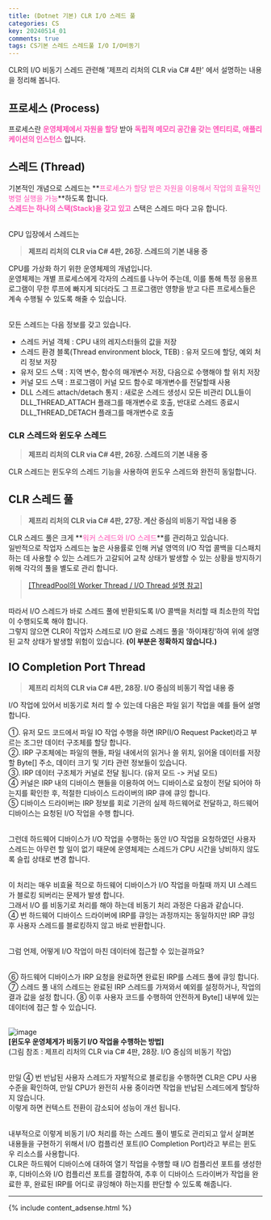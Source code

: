 ```yaml
---
title: (Dotnet 기본) CLR I/O 스레드 풀
categories: CS
key: 20240514_01
comments: true
tags: CS기본 스레드 스레드풀 I/O I/O비동기
---
```


CLR의 I/O 비동기 스레드 관련해 '제프리 리처의 CLR via C# 4판' 에서 설명하는 내용을 정리해 봅니다.

<!--more-->

프로세스 (Process)
-

프로세스란 **<span style="color: rgb(255, 84, 182);">운영체제에서 자원을 할당</span>** 받아 **<span style="color: rgb(255, 84, 182);">독립적 메모리 공간을 갖는 엔티티로, 애플리케이션의 인스턴스</span>** 입니다.

스레드 (Thread)
-

기본적인 개념으로 스레드는 **<span style="color: rgb(255, 84, 182);">프로세스가 할당 받은 자원을 이용해서 작업의 효율적인 병렬 실행을 가능</span>**하도록 합니다.<br/>
**<span style="color: rgb(255, 84, 182);">스레드는 하나의 스택(Stack)을 갖고 있고</span>** 스택은 스레드 마다 고유 합니다.<br/><br/>

CPU 입장에서 스레드는<br/>
> **제프리 리처의 CLR via C# 4판, 26장. 스레드의 기본 내용 중**

CPU를 가상화 하기 위한 운영체제의 개념입니다.<br/>
운영체제는 개별 프로세스에게 각자의 스레드를 나누어 주는데, 이를 통해 특정 응용프로그램이 무한 루프에 빠지게 되더라도
그 프로그램만 영향을 받고 다른 프로세스들은 계속 수행될 수 있도록 해줄 수 있습니다.<br/><br/>

모든 스레드는 다음 정보를 갖고 있습니다.<br/>

- 스레드 커널 객체 : CPU 내의 레지스터들의 값을 저장
- 스레드 환경 블록(Thread environment block, TEB) : 유저 모드에 할당, 예외 처리 정보 저장
- 유저 모드 스택 : 지역 변수, 함수의 매개변수 저장, 다음으로 수행해야 할 위치 저장
- 커널 모드 스택 : 프로그램이 커널 모드 함수로 매개변수를 전달할때 사용
- DLL 스레드 attach/detach 통지 : 새로운 스레드 생성시 모든 비관리 DLL들이 DLL_THREAD_ATTACH 플래그를 매개변수로 호출, 반대로 스레드 종료시 DLL_THREAD_DETACH 플래그를 매개변수로 호출

### CLR 스레드와 윈도우 스레드

> **제프리 리처의 CLR via C# 4판, 26장. 스레드의 기본 내용 중**<br/>

CLR 스레드는 윈도우의 스레드 기능을 사용하여 윈도우 스레드와 완전히 동일합니다.


CLR 스레드 풀
-

> **제프리 리처의 CLR via C# 4판, 27장. 계산 중심의 비동기 작업 내용 중**<br/>

CLR 스레드 풀은 크게 **<span style="color: rgb(255, 84, 182);">워커 스레드와 I/O 스레드</span>**를 관리하고 있습니다.<br/>
일반적으로 작업자 스레드는 높은 사용률로 인해 커널 영역의 I/O 작업 콜백을 디스패치 하는 데 사용할 수 있는 스레드가 고갈되어
교착 상태가 발생할 수 있는 상황을 방지하기 위해 각각의 풀을 별도로 관리 합니다.<br/>
> [[ThreadPool의 Worker Thread / I/O Thread 설명 참고]](https://blog.arong.info/c%23/2022/11/09/C-.NET%EC%9D%98-ThreadPool%EC%9D%80-%EB%91%90%EA%B0%9C%EC%9D%98-ThreadPool%EC%9D%B4-%EC%9E%88%EC%8A%B5%EB%8B%88%EB%8B%A4/html)<br/><br/>

따라서 I/O 스레드가 바로 스레드 풀에 반환되도록 I/O 콜백을 처리할 때 최소한의 작업이 수행되도록 해야 합니다.<br/>
그렇지 않으면 CLR이 작업자 스레드로 I/O 완료 스레드 풀을 '하이재킹'하여 위에 설명된 교착 상태가 발생할 위험이 있습니다. **(이 부분은 정확하지 않습니다.)**


IO Completion Port Thread
-

> **제프리 리처의 CLR via C# 4판, 28장. I/O 중심의 비동기 작업 내용 중**<br/>

I/O 작업에 있어서 비동기로 처리 할 수 있는데 다음은 파일 읽기 작업을 예를 들어 설명 합니다.<br/>

①. 유저 모드 코드에서 파일 IO 작업 수행을 하면 IRP(I/O Request Packet)라고 부르는 조그만 데이터 구조체를 할당 합니다.<br/>
②. IRP 구조체에는 파일의 핸들, 파일 내에서의 읽거나 쓸 위치, 읽어올 데이터를 저장할 Byte[] 주소, 데이터 크기 및 기타 관련 정보들이 있습니다.<br/>
③. IRP 데이터 구조체가 커널로 전달 됩니다. (유저 모드 -> 커널 모드)<br/>
④ 커널은 IRP 내의 디바이스 핸들을 이용하여 어느 디바이스로 요청이 전달 되어야 하는지를 확인한 후, 적절한 디바이스 드라이버의 IRP 큐에 큐잉 합니다.<br/>
⑤ 디바이스 드라이버는 IRP 정보를 회로 기관의 실제 하드웨어로 전달하고, 하드웨어 디바이스는 요청된 I/O 작업을 수행 합니다.<br/><br/>

그런데 하드웨어 디바이스가 I/O 작업을 수행하는 동안 I/O 작업을 요청하였던 사용자 스레드는 아무런 할 일이 없기 때문에 운영체제는 스레드가 CPU 시간을 낭비하지 않도록
슬립 상태로 변경 합니다.<br/><br/>

이 처리는 매우 비효율 적으로 하드웨어 디바이스가 I/O 작업을 마칠때 까지 UI 스레드가 블로킹 되버리는 문제가 발생 합니다.<br/>
그래서 I/O 를 비동기로 처리를 해야 하는데 비동기 처리 과정은 다음과 같습니다.<br/>
④ 번 하드웨어 디바이스 드라이버에 IRP를 큐잉는 과정까지는 동일하지만 IRP 큐잉 후 사용자 스레드를 블로킹하지 않고 바로 반환합니다.<br/><br/>

그럼 언제, 어떻게 I/O 작업이 마친 데이터에 접근할 수 있는걸까요?<br/><br/>

⑥ 하드웨어 디바이스가 IRP 요청을 완료하면 완료된 IRP를 스레드 풀에 큐잉 합니다.<br/>
⑦ 스레드 풀 내의 스레드는 완료된 IRP 스레드를 가져와서 예외를 설정하거나, 작업의 결과 값을 설정 합니다.
⑧ 이후 사용자 코드를 수행하여 안전하게 Byte[] 내부에 있는 데이터에 접근 할 수 있습니다.<br/><br/>

![image](https://github.com/tyeom/tyeom.github.io/assets/13028129/7040e3cd-c104-41d2-ad85-f46475000cb5)<br/>
**[윈도우 운영체게가 비동기 I/O 작업을 수행하는 방법]** <br/>
(그림 참조 : 제프리 리처의 CLR via C# 4판, 28장. I/O 중심의 비동기 작업)<br/><br/>

만일 ④ 번 반납된 사용자 스레드가 자발적으로 블로킹을 수행하면 CLR은 CPU 사용 수준을 확인하여, 만일 CPU가 완전히 사용 중이라면 작업을 반납된 스레드에게 할당하지 않습니다.<br/>
이렇게 하면 컨텍스트 전환이 감소되어 성능이 개선 됩니다.<br/><br/>

내부적으로 이렇게 비동기 I/O 처리를 하는 스레드 풀이 별도로 관리되고 앞서 살펴본 내용들을 구현하기 위해서 I/O 컴플리션 포트(IO Completion Port)라고 부르는 윈도우 리소스를 사용합니다.<br/>
CLR은 하드웨어 디바이스에 대하여 열기 작업을 수행할 때 I/O 컴플리션 포트를 생성한 후, 디바이스와 I/O 컴플리션 포트를 결합하여, 추후 이 디바이스 드라이버가 작업을 완료한 후,
완료된 IRP를 어디로 큐잉해야 하는지를 판단할 수 있도록 해줍니다.


***



{% include content_adsense.html %}
